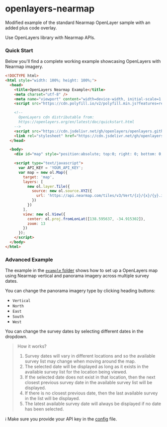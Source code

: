 # openlayers-nearmap
Modified example of the standard Nearmap OpenLayer sample with an added plus code overlay.

Use OpenLayers library with Nearmap APIs.

### Quick Start
Below you'll find a complete working example showcasing OpenLayers with Nearmap imagery.

```html
<!DOCTYPE html>
<html style="width: 100%; height: 100%;">
  <head>
    <title>OpenLayers Nearmap Example</title>
    <meta charset="utf-8" />
    <meta name="viewport" content="width=device-width, initial-scale=1.0">
    <script src="https://cdn.polyfill.io/v2/polyfill.min.js?features=requestAnimationFrame,Element.prototype.classList"></script>

    <!--
      OpenLayers cdn distributable from:
      https://openlayers.org/en/latest/doc/quickstart.html
    -->
    <script src="https://cdn.jsdelivr.net/gh/openlayers/openlayers.github.io@master/en/v6.1.1/build/ol.js"></script>
    <link rel="stylesheet" href="https://cdn.jsdelivr.net/gh/openlayers/openlayers.github.io@master/en/v6.1.1/css/ol.css" type="text/css">
  </head>

  <body>
    <div id="map" style="position:absolute; top:0; right: 0; bottom: 0; left:0;"></div>

    <script type="text/javascript">
      var API_KEY = 'YOUR_API_KEY';
      var map = new ol.Map({
        target: 'map',
        layers: [
          new ol.layer.Tile({
            source: new ol.source.XYZ({
              url: 'https://api.nearmap.com/tiles/v3/Vert/{z}/{x}/{y}.img?tertiary=satellite&apikey=' + API_KEY
            })
          })
        ],
        view: new ol.View({
          center: ol.proj.fromLonLat([138.595637, -34.915302]),
          zoom: 13
        })
      });
    </script>
  </body>
</html>
```

### Advanced Example

The example in the [`example` folder](./example/) shows how to set up a OpenLayers map using Nearmap vertical and panorama imagery across multiple survey dates.

You can change the panorama imagery type by clicking heading buttons:

- `Vertical`
- `North`
- `East`
- `South`
- `West`

You can change the survey dates by selecting different dates in the dropdown.

> How it works?
>
> 1. Survey dates will vary in different locations and so the available survey list may change when moving around the map. 
> 2. The selected date will be displayed as long as it exists in the available survey list for the location being viewed. 
> 3. If the selected date does not exist in that location, then the next closest previous survey date in the available survey list will be displayed.
> 4. If there is no closest previous date, then the last available survey in the list will be displayed.
> 5. The latest available survey date will always be displayed if no date has been selected.

ℹ️ Make sure you provide your API key in the [config](./example/config.js) file.
